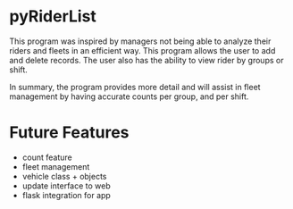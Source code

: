 # pyRiderList
This program was inspired by managers not being able to analyze their riders and fleets in an efficient way. 
This program allows the user to add and delete records. The user also has the ability to view rider by groups or shift.

In summary, the program provides more detail and will assist in fleet management by having accurate counts per group, and per shift. 

# Future Features
- count feature
- fleet management
- vehicle class + objects
- update interface to web
- flask integration for app
